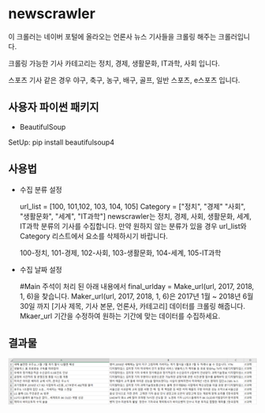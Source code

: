 # newscrawler
이 크롤러는 네이버 포털에 올라오는 언론사 뉴스 기사들을 크롤링 해주는 크롤러입니다.

크롤링 가능한 기사 카테고리는 정치, 경제, 생활문화, IT과학, 사회 입니다.

스포츠 기사 같은 경우 야구, 축구, 농구, 배구, 골프, 일반 스포츠, e스포츠 입니다.

## 사용자 파이썬 패키지
  * BeautifulSoup
  
  SetUp: pip install beautifulsoup4

## 사용법

  * 수집 분류 설정
  
    url_list = [100, 101,102, 103, 104, 105]
    Category = ["정치", "경제" "사회", "생활문화", "세계", "IT과학"]
    newscrawler는 정치, 경제, 사회, 생활문화, 세계, IT과학 분류의 기사를 수집합니다.
    만약 원하지 않는 분류가 있을 경우 url_list와 Category 리스트에서 요소를 삭제하시기 바랍니다.
  
    100-정치, 101-경제, 102-사회, 103-생활문화, 104-세계, 105-IT과학
  
 * 수집 날짜 설정
 
    #Main 주석이 처리 된 아래 내용에서 final_urlday = Make_url(url, 2017, 2018, 1, 6)을 찾습니다.
    Maker_url(url, 2017, 2018, 1, 6)은 2017년 1월 ~ 2018년 6월 30일 까지 [기사 제목, 기사 본문, 언론사, 카테고리] 데이터를 크롤링 해줍니다.
    Mkaer_url 기간을 수정하여 원하는 기간에 맞는 데이터를 수집하세요.
 
 ## 결과물
 ![ex_screenshot](./img/2.PNG)
